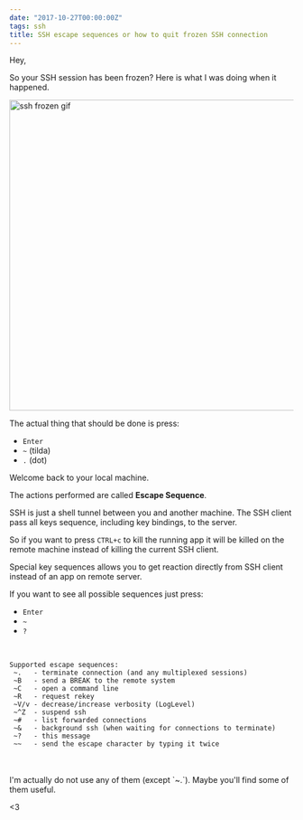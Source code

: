 ```yaml
---
date: "2017-10-27T00:00:00Z"
tags: ssh
title: SSH escape sequences or how to quit frozen SSH connection
---
```


Hey,

So your SSH session has been frozen? Here is what I was doing when it happened.

<a target="_blank" href="/assets/img/ssh-baboon.gif"><img alt="ssh frozen gif" src="/assets/img/ssh-baboon.gif" width="550px"/></a>

The actual thing that should be done is press:

- `Enter`
- `~` (tilda)
- `.` (dot)

Welcome back to your local machine.

The actions performed are called **Escape Sequence**.

SSH is just a shell tunnel between you and another machine.
The SSH client pass all keys sequence, including key bindings, to the server.

So if you want to press `CTRL+c` to kill the running app it will be killed
on the remote machine instead of killing the current SSH client.

Special key sequences allows you to get reaction directly from SSH client
instead of an app on remote server.

If you want to see all possible sequences just press:

- `Enter`
- `~`
- `?`

<br/>

```text
Supported escape sequences:
 ~.   - terminate connection (and any multiplexed sessions)
 ~B   - send a BREAK to the remote system
 ~C   - open a command line
 ~R   - request rekey
 ~V/v - decrease/increase verbosity (LogLevel)
 ~^Z  - suspend ssh
 ~#   - list forwarded connections
 ~&   - background ssh (when waiting for connections to terminate)
 ~?   - this message
 ~~   - send the escape character by typing it twice
```
<br/>
<br/>
I'm actually do not use any of them (except `~.`). Maybe you'll find some of them useful.

<3
